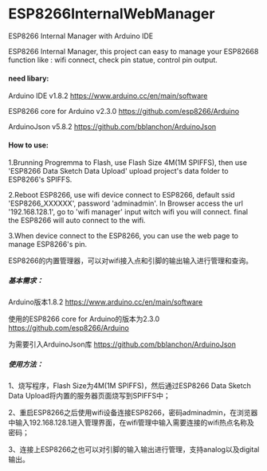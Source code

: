 # ESP8266InternalWebManager
ESP8266 Internal Manager with Arduino IDE

ESP8266 Internal Manager, this project can easy to manage your ESP82668 function like : wifi connect, check pin statue, control pin output.

#### need libary:

 Arduino IDE v1.8.2 https://www.arduino.cc/en/main/software
 
 ESP8266 core for Arduino v2.3.0 https://github.com/esp8266/Arduino
 
 ArduinoJson v5.8.2 https://github.com/bblanchon/ArduinoJson
 
#### How to use:
 
 1.Brunning Progremma to Flash, use Flash Size 4M(1M SPIFFS), then use 'ESP8266 Data Sketch Data Upload' upload project's data folder to ESP8266's SPIFFS.
 
 2.Reboot ESP8266, use wifi device connect to ESP8266, default ssid 'ESP8266_XXXXXX', password 'adminadmin'. In Browser access the url '192.168.128.1', go to 'wifi manager' input witch wifi you will connect. final the ESP8266 will auto connect to the wifi.
 
 3.When device connect to the ESP8266, you can use the web page to manage ESP8266's pin.
 

ESP8266的内置管理器，可以对wifi接入点和引脚的输出输入进行管理和查询。

##### 基本需求：
 
 Arduino版本1.8.2 https://www.arduino.cc/en/main/software
 
 使用的ESP8266 core for Arduino的版本为2.3.0 https://github.com/esp8266/Arduino
 
 为需要引入ArduinoJson库 https://github.com/bblanchon/ArduinoJson

##### 使用方法：

 1、烧写程序，Flash Size为4M(1M SPIFFS)，然后通过ESP8266 Data Sketch Data Upload将内置的服务器页面烧写到SPIFFS中；
 
 2、重启ESP8266之后使用wifi设备连接ESP8266，密码adminadmin，在浏览器中输入192.168.128.1进入管理界面，在wifi管理中输入需要连接的wifi热点名称及密码；
 
 3、连接上ESP8266之也可以对引脚的输入输出进行管理，支持analog以及digital输出。
 
 
